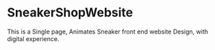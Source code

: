 # SneakerShopWebsite
This is a  Single page, Animates Sneaker front end website Design, with digital experience.
